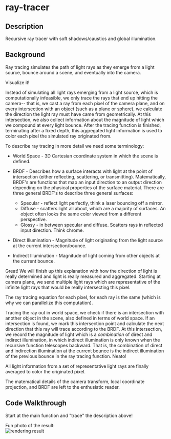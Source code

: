 # ray-tracer

## Description 
Recursive ray tracer with soft shadows/caustics and global illumination. 

## Background
Ray tracing simulates the path of light rays as they emerge from a light source, 
bounce around a scene, and eventually into the camera. 

Visualize it!

Instead of simulating all light rays emerging from a light source, which is computationally infeasible, 
we only trace the rays that end up hitting the camera-- that is, we cast 
a ray from each pixel of the camera plane, and on every intersection with an 
object (such as a plane or sphere), we calculate the direction the light ray 
must have came from geometrically. At this intersection, we also collect information 
about the magnitude of light which we compound at every light bounce.
After the tracing function is finished, terminating after a fixed depth, 
this aggregated light information is used to color each pixel the simulated ray originated from. 

To describe ray tracing in more detail we need some terminology:
- World Space - 3D Cartesian coordinate system in which the scene is defined.
- BRDF - Describes how a surface interacts with light at the point of intersection (either reflecting, scattering, or transmitting). 
Matematically, BRDF's are functions that map an input direction to an output direction depending on the physical properties of the surface material.
There are three general BRDF's to describe three general surfaces:
  - Specular - reflect light perfectly, think a laser bouncing off a mirror. 
  - Diffuse - scatters light all about, which are a majority of surfaces. An object often looks the same color viewed from a different perspective.
  - Glossy - in between specular and diffuse. Scatters rays in reflected input direction. Think chrome. 
 
- Direct Illumination - Magnitude of light originating from the light source at the current intersection/bounce.
- Indirect Illumination - Magnitude of light coming from other objects at the current bounce. 

Great! We will finish up this explanation with how the direction of light is really determined and light is really measured and aggregated. 
Starting at camera plane, we send multiple light rays which are representative of the infinite light rays that would be really intersecting this pixel.

The ray tracing equation for each pixel, for each ray is the same (which is why we can parallelize this computation). 

Tracing the ray out in world space, we check if there is an intersection with another object in the scene, also defined in terms of world space.
If an intersection is found, we mark this intersection point and calculate the next direction that this ray will trace according to the BRDF. 
At this intersection, we record the magnitude of light which is a *combination* of direct and indirect illumination, in which indirect illumination
is only known when the recursive function telescopes backward. That is, the combination of direct and indirection illumination at the current bounce
is the indirect illumination of the previous bounce in the ray tracing function. Neato!

All light information from a set of representative light rays are finally averaged to color the originated pixel.

The matematical details of the camera transform, local coordinate projection, and BRDF are left to the enthusiatic reader. 

## Code Walkthrough 
Start at the main function and "trace" the description above!

Fun photo of the result: <br>
![rendering result](https://user-images.githubusercontent.com/54962990/118700874-f616db00-b7c7-11eb-9e78-35122d0eca74.PNG)
